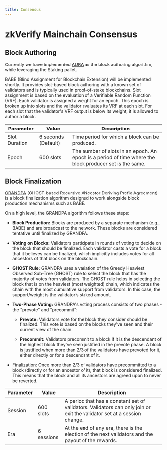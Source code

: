 ```yaml
---
title: Consensus
---
```


# zkVerify Mainchain Consensus

## Block Authoring
Currently we have implemented [AURA](https://docs.substrate.io/reference/glossary/#authority-round-aura) as the block authoring algorithm, while leveraging the Staking pallet.

BABE (Blind Assignment for Blockchain Extension) will be implemented shortly.  It provides slot-based block authoring with a known set of validators and is typically used in proof-of-stake blockchains. Slot assignment is based on the evaluation of a Verifiable Random Function (VRF). Each validator is assigned a weight for an epoch. This epoch is broken up into slots and the validator evaluates its VRF at each slot. For each slot that the validator's VRF output is below its weight, it is allowed to author a block.


| Parameter | Value | Description |
| --- | --- | --- |
| Slot Duration | 6 seconds (Default)  | Time period for which a block can be produced. |
| Epoch | 600 slots | The number of slots in an epoch. An epoch is a period of time where the block producer set is the same. |


## Block Finalization
[GRANDPA](https://paritytech.github.io/polkadot-sdk/master/sc_consensus_grandpa/index.html) (GHOST-based Recursive ANcestor Deriving Prefix Agreement) is a block finalization algorithm designed to work alongside block production mechanisms such as BABE.

On a high level, the GRANDPA algorithm follows these steps:

 - **Block Production:** Blocks are produced by a separate mechanism (e.g., BABE) and are broadcast to the network. These blocks are considered tentative until finalized by GRANDPA.


- **Voting on Blocks:** Validators participate in rounds of voting to decide on the block that should be finalized. Each validator casts a vote for a block that it believes can be finalized, which implicitly includes votes for all ancestors of that block on the blockchain.


- **GHOST Rule:** GRANDPA uses a variation of the Greedy Heaviest Observed Sub-Tree (GHOST) rule to select the block that has the majority of votes from validators. The GHOST rule helps in selecting the block that is on the heaviest (most weighted) chain, which indicates the chain with the most cumulative support from validators. In this case, the support/weight is the validator’s staked amount.


- **Two-Phase Voting:** GRANDPA's voting process consists of two phases - the "prevote" and "precommit":

    * **Prevote:** Validators vote for the block they consider should be finalized. This vote is based on the blocks they've seen and their current view of the chain.

    * **Precommit:** Validators precommit to a block if it is the descendant of the highest block they've seen justified in the prevote phase. A block is justified when more than 2/3 of the validators have prevoted for it, either directly or for a descendant of it.


- Finalization: Once more than 2/3 of validators have precommitted to a block (directly or for an ancestor of it), that block is considered finalized. This means that the block and all its ancestors are agreed upon to never be reverted.

| Parameter | Value | Description |
| --- | --- | --- |
| Session | 600 slots |A period that has a constant set of validators. Validators can only join or exit the validator set at a session change. |
| Era | 6 sessions | At the end of any era, there is the election of the next validators and the payout of the rewards. |
